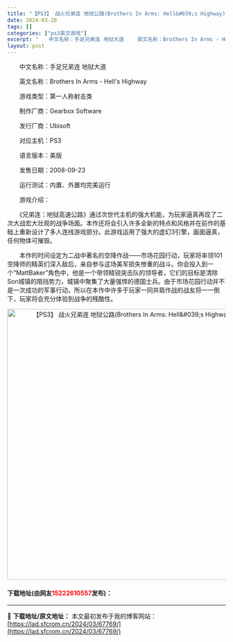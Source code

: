 ```yaml
---
title: "【PS3】 战火兄弟连 地狱公路(Brothers In Arms: Hell&#039;s Highway) 美版下载"
date: 2024-03-28
tags: []
categories: ["ps3英文游戏"]
excerpt: "　　中文名称：手足兄弟连 地狱大道 　　英文名称：Brothers In Arms - Hell&#039;s Highway 　　游戏类型：第一人称射击类 　　制作厂商：Gearbox Software 　　发行厂商：Ubisoft 　　对应主机：PS3 　　语言版本：美版 　　发售日期：2008-&hellip;"
layout: post
---
```


 <p>　　中文名称：手足兄弟连 地狱大道</p> <p>　　英文名称：Brothers In Arms - Hell&#39;s Highway</p> <p>　　游戏类型：第一人称射击类</p> <p>　　制作厂商：Gearbox Software</p> <p>　　发行厂商：Ubisoft</p> <p>　　对应主机：PS3</p> <p>　　语言版本：美版</p> <p>　　发售日期：2008-09-23</p> <p>　　运行测试：内置、外置均完美运行</p> <p>　　游戏介绍：</p> <p>　　《兄弟连：地狱高速公路》通过次世代主机的强大机能，为玩家逼真再现了二次大战宏大壮观的战争场面。本作还将会引入许多全新的特点和风格并在前作的基础上重新设计了多人连线游戏部分。此游戏运用了强大的虚幻3引擎，画面逼真，任何物体可摧毁。</p> <p>　　本作的时间设定为二战中著名的空降作战&mdash;&mdash;市场花园行动，玩家将率领101空降师的精英们深入敌后，亲自参与这场美军损失惨重的战斗。你会投入到一个&ldquo;MattBaker&rdquo;角色中，他是一个带领精锐突击队的领导者，它们的目标是清除Son城镇的阻挡势力，城镇中聚集了大量强悍的德国士兵。由于市场花园行动并不是一次成功的军事行动，所以在本作中许多于玩家一同并肩作战的战友将一一倒下，玩家将会充分体验到战争的残酷性。</p> <p align="center"><img align="" border="0" src="https://lad.sfcrom.cn/wp-content/uploads/2024/03/20240328_66051c64614a1.jpg" width="623" alt="【PS3】 战火兄弟连 地狱公路(Brothers In Arms: Hell&amp;#039;s Highway) 美版下载" /></p> <p><h4>下载地址(由网友<font color="red">15222610557</font>发布)：</h4></p> 

---
📖 **下载地址/原文地址：** 本文最初发布于我的博客网站：[https://lad.sfcrom.cn/2024/03/67769/](https://lad.sfcrom.cn/2024/03/67769/)
